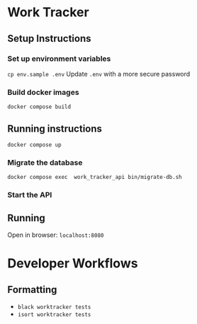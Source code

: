 # Work Tracker

## Setup Instructions

### Set up environment variables
`cp env.sample .env`
 Update `.env` with a more secure password

### Build docker images
`docker compose build`

## Running instructions

`docker compose up`

### Migrate the database

`docker compose exec  work_tracker_api bin/migrate-db.sh`

### Start the API

## Running

Open in browser: `localhost:8080`

# Developer Workflows

## Formatting

- `black worktracker tests`
- `isort worktracker tests`